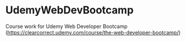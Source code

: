 # UdemyWebDevBootcamp
Course work for Udemy Web Developer Bootcamp (https://clearcorrect.udemy.com/course/the-web-developer-bootcamp/)

